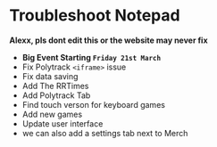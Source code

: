 # Troubleshoot Notepad

**Alexx, pls dont edit this or the website may never fix**

- **Big Event Starting `Friday 21st March`**
- Fix Polytrack `<iframe>` issue
- Fix data saving
- Add The RRTimes
- Add Polytrack Tab
- Find touch verson for keyboard games
- Add new games
- Update user interface
- we can also add a settings tab next to Merch
